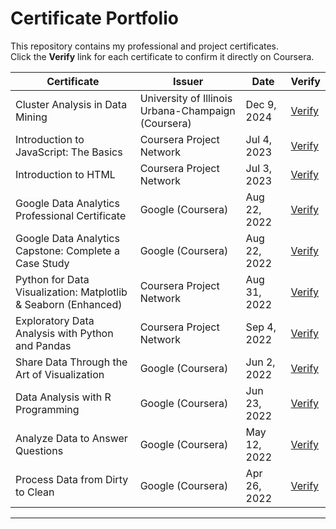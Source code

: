 # Certificate Portfolio

This repository contains my professional and project certificates.  
Click the **Verify** link for each certificate to confirm it directly on Coursera.

| Certificate | Issuer | Date | Verify |
|---|---|---|---|
| Cluster Analysis in Data Mining | University of Illinois Urbana-Champaign (Coursera) | Dec 9, 2024 | [Verify](https://coursera.org/verify/DTN63DYAXMMP) |
| Introduction to JavaScript: The Basics | Coursera Project Network | Jul 4, 2023 | [Verify](https://coursera.org/verify/QPVBRV79Y5TK) |
| Introduction to HTML | Coursera Project Network | Jul 3, 2023 | [Verify](https://coursera.org/verify/M23Q3HXZHPRK) |
| Google Data Analytics Professional Certificate | Google (Coursera) | Aug 22, 2022 | [Verify](https://coursera.org/verify/professional-cert/T5JEAVVV936V) |
| Google Data Analytics Capstone: Complete a Case Study | Google (Coursera) | Aug 22, 2022 | [Verify](https://coursera.org/verify/2UT326K6SLVS) |
| Python for Data Visualization: Matplotlib & Seaborn (Enhanced) | Coursera Project Network | Aug 31, 2022 | [Verify](https://coursera.org/verify/PKTJRGARSU25) |
| Exploratory Data Analysis with Python and Pandas | Coursera Project Network | Sep 4, 2022 | [Verify](https://coursera.org/verify/SJYRXQZ97MWB) |
| Share Data Through the Art of Visualization | Google (Coursera) | Jun 2, 2022 | [Verify](https://coursera.org/verify/RY87SKNNUNJR) |
| Data Analysis with R Programming | Google (Coursera) | Jun 23, 2022 | [Verify](https://coursera.org/verify/2UU96PNJ9J73) |
| Analyze Data to Answer Questions | Google (Coursera) | May 12, 2022 | [Verify](https://coursera.org/verify/P3KA9H9Y5DS6) |
| Process Data from Dirty to Clean | Google (Coursera) | Apr 26, 2022 | [Verify](https://coursera.org/verify/P592JZC27JEN) |

---

